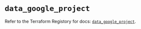# `data_google_project`

Refer to the Terraform Registory for docs: [`data_google_project`](https://registry.terraform.io/providers/hashicorp/google-beta/5.11.0/docs/data-sources/google_project).
